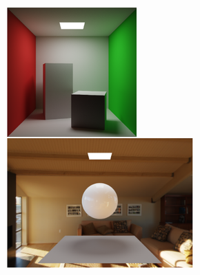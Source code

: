 <p float="left">
<img src="https://github.com/GabbyYam/SoftRenderer/raw/master/Assets/CornellBox_white.png" width=300px />
<img src="https://github.com/GabbyYam/SoftRenderer/raw/master/Assets/Smooth.png" width=430px />
</p>


